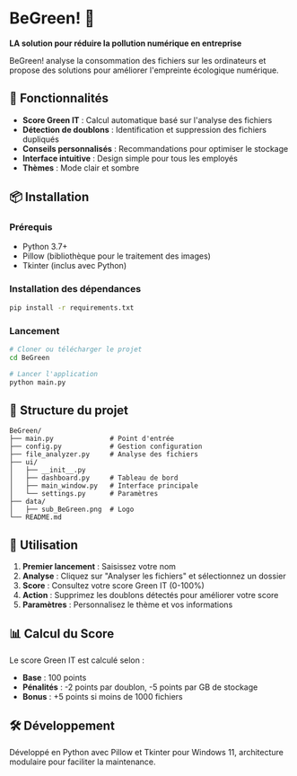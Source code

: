 # BeGreen! 🌱

**LA solution pour réduire la pollution numérique en entreprise**

BeGreen! analyse la consommation des fichiers sur les ordinateurs et propose des solutions pour améliorer l'empreinte écologique numérique.

## 🚀 Fonctionnalités

- **Score Green IT** : Calcul automatique basé sur l'analyse des fichiers
- **Détection de doublons** : Identification et suppression des fichiers dupliqués
- **Conseils personnalisés** : Recommandations pour optimiser le stockage
- **Interface intuitive** : Design simple pour tous les employés
- **Thèmes** : Mode clair et sombre

## 📦 Installation

### Prérequis
- Python 3.7+
- Pillow (bibliothèque pour le traitement des images)
- Tkinter (inclus avec Python)

### Installation des dépendances
```bash
pip install -r requirements.txt
```

### Lancement
```bash
# Cloner ou télécharger le projet
cd BeGreen

# Lancer l'application
python main.py
```

## 📁 Structure du projet

```
BeGreen/
├── main.py              # Point d'entrée
├── config.py            # Gestion configuration
├── file_analyzer.py     # Analyse des fichiers
├── ui/
│   ├── __init__.py
│   ├── dashboard.py     # Tableau de bord
│   ├── main_window.py   # Interface principale
│   └── settings.py      # Paramètres
├── data/
│   ├── sub_BeGreen.png  # Logo
└── README.md
```

## 🎯 Utilisation

1. **Premier lancement** : Saisissez votre nom
2. **Analyse** : Cliquez sur "Analyser les fichiers" et sélectionnez un dossier
3. **Score** : Consultez votre score Green IT (0-100%)
4. **Action** : Supprimez les doublons détectés pour améliorer votre score
5. **Paramètres** : Personnalisez le thème et vos informations

## 📊 Calcul du Score

Le score Green IT est calculé selon :
- **Base** : 100 points
- **Pénalités** : -2 points par doublon, -5 points par GB de stockage
- **Bonus** : +5 points si moins de 1000 fichiers

## 🛠️ Développement

Développé en Python avec Pillow et Tkinter pour Windows 11, architecture modulaire pour faciliter la maintenance.